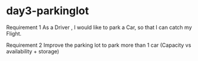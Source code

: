 # day3-parkinglot

Requirement 1
As a Driver , I would like to park a Car, so that I can catch my Flight.

Requirement 2
Improve the parking lot to park more than 1 car (Capacity vs availability + storage)